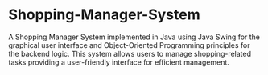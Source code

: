 # Shopping-Manager-System
A Shopping Manager System implemented in Java using Java Swing for the graphical user interface and Object-Oriented Programming principles for the backend logic. This system allows users to manage shopping-related tasks providing a user-friendly interface for efficient management.
